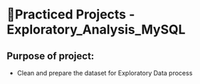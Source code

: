 # 📌Practiced Projects - Exploratory_Analysis_MySQL

## Purpose of project:
* Clean and prepare the dataset for Exploratory Data process
